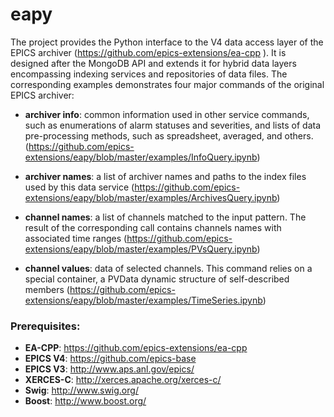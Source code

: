 # eapy

The project provides the Python interface to the V4 data access layer of the EPICS archiver (https://github.com/epics-extensions/ea-cpp ). It is designed after the MongoDB API and extends it for hybrid data layers encompassing indexing services and repositories of data files. The corresponding examples demonstrates four major commands of the original EPICS archiver:

* **archiver info**: common information used in other service commands, such as enumerations of alarm statuses and severities, and lists of data pre-processing methods, such as spreadsheet, averaged, and others. 
(https://github.com/epics-extensions/eapy/blob/master/examples/InfoQuery.ipynb)

* **archiver names**: a list of archiver names and paths to the index files used by this data service (https://github.com/epics-extensions/eapy/blob/master/examples/ArchivesQuery.ipynb)

* **channel names**: a list  of channels matched to the input pattern. The result of the corresponding call contains channels names with associated time ranges (https://github.com/epics-extensions/eapy/blob/master/examples/PVsQuery.ipynb)

* **channel values**: data of selected channels. This command relies on a special container, a PVData dynamic structure of self-described members (https://github.com/epics-extensions/eapy/blob/master/examples/TimeSeries.ipynb)

### Prerequisites: 

* **EA-CPP**: https://github.com/epics-extensions/ea-cpp
* **EPICS V4**: https://github.com/epics-base
* **EPICS V3**: http://www.aps.anl.gov/epics/
* **XERCES-C**: http://xerces.apache.org/xerces-c/
* **Swig**: http://www.swig.org/
* **Boost**: http://www.boost.org/


